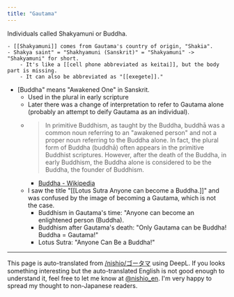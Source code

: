 ```yaml
---
title: "Gautama"
---
```


Individuals called Shakyamuni or Buddha.

    - [[Shakyamuni]] comes from Gautama's country of origin, "Shakia".
    - Shakya saint" = "Shakhyamuni (Sanskrit)" = "Shakyamuni" -> "Shakyamuni" for short.
        - It's like a [[cell phone abbreviated as keitai]], but the body part is missing.
        - It can also be abbreviated as "[[exegete]]."
- [Buddha" means "Awakened One" in Sanskrit.
    - Used in the plural in early scripture
    - Later there was a change of interpretation to refer to Gautama alone (probably an attempt to deify Gautama as an individual).
    - > In primitive Buddhism, as taught by the Buddha, buddhā was a common noun referring to an "awakened person" and not a proper noun referring to the Buddha alone. In fact, the plural form of Buddha (buddhā) often appears in the primitive Buddhist scriptures. However, after the death of the Buddha, in early Buddhism, the Buddha alone is considered to be the Buddha, the founder of Buddhism.
        - [Buddha - Wikipedia](https://ja.wikipedia.org/wiki/%E4%BB%8F%E9%99%80)
    - I saw the title "[[Lotus Sutra Anyone can become a Buddha.]]" and was confused by the image of becoming a Gautama, which is not the case.
        - Buddhism in Gautama's time: "Anyone can become an enlightened person (Buddha).
        - Buddhism after Gautama's death: "Only Gautama can be Buddha! Buddha = Gautama!"
        - Lotus Sutra: "Anyone Can Be a Buddha!"

---
This page is auto-translated from [/nishio/ゴータマ](https://scrapbox.io/nishio/ゴータマ) using DeepL. If you looks something interesting but the auto-translated English is not good enough to understand it, feel free to let me know at [@nishio_en](https://twitter.com/nishio_en). I'm very happy to spread my thought to non-Japanese readers.